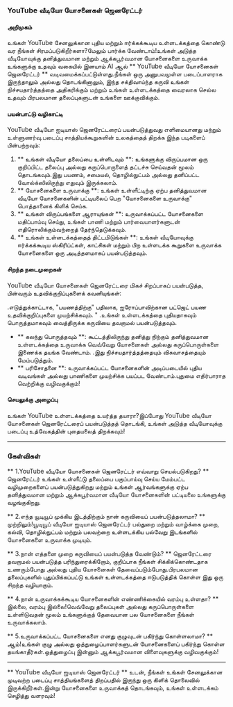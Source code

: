 ### YouTube வீடியோ யோசனைகள் ஜெனரேட்டர்

#### அறிமுகம்
உங்கள் YouTube சேனலுக்கான புதிய மற்றும் ஈர்க்கக்கூடிய உள்ளடக்கத்தை கொண்டு வர நீங்கள் சிரமப்படுகிறீர்களா?மேலும் பார்க்க வேண்டாம்!உங்கள் அடுத்த வீடியோவுக்கு தனித்துவமான மற்றும் ஆக்கபூர்வமான யோசனைகளை உருவாக்க உங்களுக்கு உதவும் வகையில் இனயாம் AI ஆல் ** YouTube வீடியோ யோசனைகள் ஜெனரேட்டர் ** வடிவமைக்கப்பட்டுள்ளது.நீங்கள் ஒரு அனுபவமுள்ள படைப்பாளராக இருந்தாலும் அல்லது தொடங்கினாலும், இந்த சக்திவாய்ந்த கருவி உங்கள் நிச்சயதார்த்தத்தை அதிகரிக்கும் மற்றும் உங்கள் உள்ளடக்கத்தை வைரலாக செல்ல உதவும் பிரபலமான தலைப்புகளுடன் உங்களை ஊக்குவிக்கும்.

#### பயன்பாட்டு வழிகாட்டி
YouTube வீடியோ ஐடியாஸ் ஜெனரேட்டரைப் பயன்படுத்துவது எளிமையானது மற்றும் உள்ளுணர்வு.படைப்பு சாத்தியக்கூறுகளின் உலகத்தைத் திறக்க இந்த படிகளைப் பின்பற்றவும்:

1. ** உங்கள் வீடியோ தலைப்பை உள்ளிடவும் **: உங்களுக்கு விருப்பமான ஒரு குறிப்பிட்ட தலைப்பு அல்லது கருப்பொருளைத் தட்டச்சு செய்வதன் மூலம் தொடங்கவும்.இது பயணம், சமையல், தொழில்நுட்பம் அல்லது தனிப்பட்ட வோல்க்ஸிலிருந்து எதுவும் இருக்கலாம்.
2. ** யோசனைகளை உருவாக்கு **: உங்கள் உள்ளீட்டிற்கு ஏற்ப தனித்துவமான வீடியோ யோசனைகளின் பட்டியலைப் பெற "யோசனைகளை உருவாக்கு" பொத்தானைக் கிளிக் செய்க.
3. ** உங்கள் விருப்பங்களை ஆராயுங்கள் **: உருவாக்கப்பட்ட யோசனைகளை மதிப்பாய்வு செய்து, உங்கள் பாணி மற்றும் பார்வையாளர்களுடன் எதிரொலிக்கும்வற்றைத் தேர்ந்தெடுக்கவும்.
4. ** உங்கள் உள்ளடக்கத்தைத் திட்டமிடுங்கள் **: உங்கள் வீடியோவுக்கு ஈர்க்கக்கூடிய ஸ்கிரிப்ட்கள், காட்சிகள் மற்றும் பிற உள்ளடக்க கூறுகளை உருவாக்க யோசனைகளை ஒரு அடித்தளமாகப் பயன்படுத்தவும்.

#### சிறந்த நடைமுறைகள்
YouTube வீடியோ யோசனைகள் ஜெனரேட்டரை மிகச் சிறப்பாகப் பயன்படுத்த, பின்வரும் உதவிக்குறிப்புகளைக் கவனியுங்கள்:

.எடுத்துக்காட்டாக, "பயணத்திற்கு" பதிலாக, ஐரோப்பாவிற்கான பட்ஜெட் பயண உதவிக்குறிப்புகளை முயற்சிக்கவும். "
.உங்கள் உள்ளடக்கத்தை புதியதாகவும் பொருத்தமாகவும் வைத்திருக்க கருவியை தவறாமல் பயன்படுத்தவும்.
- ** கலந்து பொருத்தவும் **: கூட்டத்திலிருந்து தனித்து நிற்கும் தனித்துவமான உள்ளடக்கத்தை உருவாக்க வெவ்வேறு யோசனைகள் அல்லது கருப்பொருள்களை இணைக்க தயங்க வேண்டாம்.
.இது நிச்சயதார்த்தத்தையும் விசுவாசத்தையும் மேம்படுத்தும்.
- ** பரிசோதனை **: உருவாக்கப்பட்ட யோசனைகளின் அடிப்படையில் புதிய வடிவங்கள் அல்லது பாணிகளை முயற்சிக்க பயப்பட வேண்டாம்.புதுமை எதிர்பாராத வெற்றிக்கு வழிவகுக்கும்!

#### செயலுக்கு அழைப்பு
உங்கள் YouTube உள்ளடக்கத்தை உயர்த்த தயாரா?இப்போது YouTube வீடியோ யோசனைகள் ஜெனரேட்டரைப் பயன்படுத்தத் தொடங்கி, உங்கள் அடுத்த வீடியோவுக்கு படைப்பு உத்வேகத்தின் புதையலைத் திறக்கவும்!

---

### கேள்விகள்

** 1.YouTube வீடியோ யோசனைகள் ஜெனரேட்டர் எவ்வாறு செயல்படுகிறது? **
ஜெனரேட்டர் உங்கள் உள்ளீட்டு தலைப்பை பகுப்பாய்வு செய்ய மேம்பட்ட வழிமுறைகளைப் பயன்படுத்துகிறது மற்றும் உங்கள் ஆர்வங்களுக்கு ஏற்ப தனித்துவமான மற்றும் ஆக்கபூர்வமான வீடியோ யோசனைகளின் பட்டியலை உங்களுக்கு வழங்குகிறது.

** 2.எந்த யூடியூப் முக்கிய இடத்திற்கும் நான் கருவியைப் பயன்படுத்தலாமா? **
முற்றிலும்!யூடியூப் வீடியோ ஐடியாஸ் ஜெனரேட்டர் பல்துறை மற்றும் வாழ்க்கை முறை, கல்வி, தொழில்நுட்பம் மற்றும் பலவற்றை உள்ளடக்கிய பல்வேறு இடங்களில் யோசனைகளை உருவாக்க முடியும்.

** 3.நான் எத்தனை முறை கருவியைப் பயன்படுத்த வேண்டும்? **
ஜெனரேட்டரை தவறாமல் பயன்படுத்த பரிந்துரைக்கிறோம், குறிப்பாக நீங்கள் சிக்கிக்கொண்டதாக உணரும்போது அல்லது புதிய யோசனைகள் தேவைப்படும்போது.பிரபலமான தலைப்புகளில் புதுப்பிக்கப்பட்டு உங்கள் உள்ளடக்கத்தை ஈடுபடுத்திக் கொள்ள இது ஒரு சிறந்த வழியாகும்.

** 4.நான் உருவாக்கக்கூடிய யோசனைகளின் எண்ணிக்கையில் வரம்பு உள்ளதா? **
இல்லை, வரம்பு இல்லை!வெவ்வேறு தலைப்புகள் அல்லது கருப்பொருள்களை உள்ளிடுவதன் மூலம் உங்களுக்குத் தேவையான பல யோசனைகளை நீங்கள் உருவாக்கலாம்.

** 5.உருவாக்கப்பட்ட யோசனைகளை எனது குழுவுடன் பகிர்ந்து கொள்ளலாமா? **
ஆம்!உங்கள் குழு அல்லது ஒத்துழைப்பாளர்களுடன் யோசனைகளைப் பகிர்ந்து கொள்ள தயங்காதீர்கள்.ஒத்துழைப்பு இன்னும் ஆக்கபூர்வமான விளைவுகளுக்கு வழிவகுக்கும்!

---

** YouTube வீடியோ ஐடியாஸ் ஜெனரேட்டர் ** உடன், நீங்கள் உங்கள் சேனலுக்கான முடிவற்ற படைப்பு சாத்தியங்களைத் திறப்பதில் இருந்து ஒரு கிளிக் தொலைவில் இருக்கிறீர்கள்.இன்று யோசனைகளை உருவாக்கத் தொடங்கவும், உங்கள் உள்ளடக்கம் செழித்து வளரவும்!